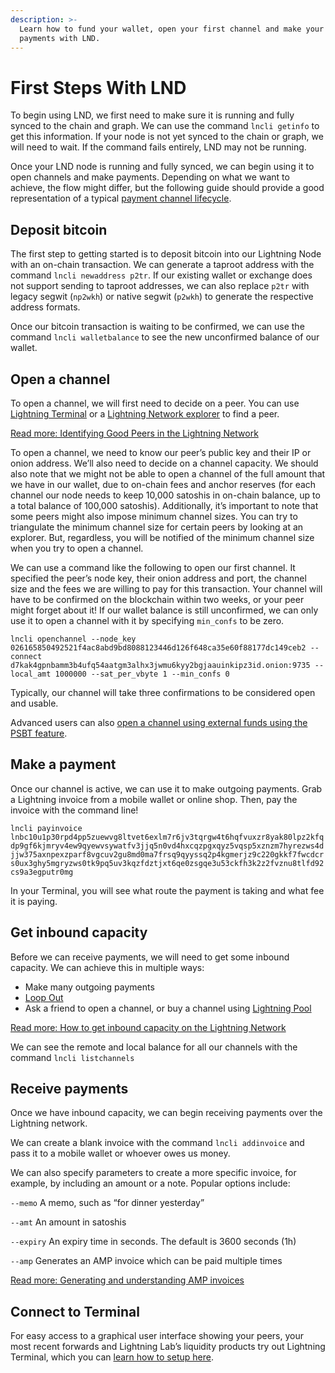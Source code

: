```yaml
---
description: >-
  Learn how to fund your wallet, open your first channel and make your first
  payments with LND.
---
```


# First Steps With LND

To begin using LND, we first need to make sure it is running and fully synced to the chain and graph. We can use the command `lncli getinfo` to get this information. If your node is not yet synced to the chain or graph, we will need to wait. If the command fails entirely, LND may not be running.

Once your LND node is running and fully synced, we can begin using it to open channels and make payments. Depending on what we want to achieve, the flow might differ, but the following guide should provide a good representation of a typical [payment channel lifecycle](../../the-lightning-network/payment-channels/lifecycle-of-a-payment-channel.md).

## Deposit bitcoin <a href="#docs-internal-guid-8b3e92ed-7fff-7a3c-bb3f-c59cbd3f45db" id="docs-internal-guid-8b3e92ed-7fff-7a3c-bb3f-c59cbd3f45db"></a>

The first step to getting started is to deposit bitcoin into our Lightning Node with an on-chain transaction. We can generate a taproot address with the command `lncli newaddress p2tr`. If our existing wallet or exchange does not support sending to taproot addresses, we can also replace `p2tr` with legacy segwit (`np2wkh`) or native segwit (`p2wkh`) to generate the respective address formats.

Once our bitcoin transaction is waiting to be confirmed, we can use the command `lncli walletbalance` to see the new unconfirmed balance of our wallet.

## Open a channel <a href="#docs-internal-guid-cc7ef0e6-7fff-09d1-5425-d232ccb1735f" id="docs-internal-guid-cc7ef0e6-7fff-09d1-5425-d232ccb1735f"></a>

To open a channel, we will first need to decide on a peer. You can use [Lightning Terminal](https://terminal.lightning.engineering/#/) or a [Lightning Network explorer](broken-reference) to find a peer.

[Read more: Identifying Good Peers in the Lightning Network](../../the-lightning-network/the-gossip-network/identify-good-peers.md)

To open a channel, we need to know our peer’s public key and their IP or onion address. We’ll also need to decide on a channel capacity. We should also note that we might not be able to open a channel of the full amount that we have in our wallet, due to on-chain fees and anchor reserves (for each channel our node needs to keep 10,000 satoshis in on-chain balance, up to a total balance of 100,000 satoshis). Additionally, it’s important to note that some peers might also impose minimum channel sizes. You can try to triangulate the minimum channel size for certain peers by looking at an explorer. But, regardless, you will be notified of the minimum channel size when you try to open a channel.

We can use a command like the following to open our first channel. It specified the peer’s node key, their onion address and port, the channel size and the fees we are willing to pay for this transaction. Your channel will have to be confirmed on the blockchain within two weeks, or your peer might forget about it! If our wallet balance is still unconfirmed, we can only use it to open a channel with it by specifying `min_confs` to be zero.

`lncli openchannel --node_key 026165850492521f4ac8abd9bd8088123446d126f648ca35e60f88177dc149ceb2 --connect d7kak4gpnbamm3b4ufq54aatgm3alhx3jwmu6kyy2bgjaauinkipz3id.onion:9735 --local_amt 1000000 --sat_per_vbyte 1 --min_confs 0`

Typically, our channel will take three confirmations to be considered open and usable.

Advanced users can also [open a channel using external funds using the PSBT feature](psbt.md).

## Make a payment <a href="#docs-internal-guid-e03619d4-7fff-26a0-cb13-e562cd8da765" id="docs-internal-guid-e03619d4-7fff-26a0-cb13-e562cd8da765"></a>

Once our channel is active, we can use it to make outgoing payments. Grab a Lightning invoice from a mobile wallet or online shop. Then, pay the invoice with the command line!

`lncli payinvoice lnbc10u1p30rpd4pp5zuewvg8ltvet6exlm7r6jv3tqrgw4t6hqfvuxzr8yak80lpz2kfqdp9gf6kjmryv4ew9qyewvsywatfv3jjq5n0vd4hxcqzpgxqyz5vqsp5xznzm7hyrezws4djjw375axnpexzparf8vgcuv2gu8md0ma7frsq9qyyssq2p4kgmerjz9c220gkkf7fwcdcrs0ux3ghy5mgryzws0tk9pq5uv3kqzfdztjxt6qe0zsgqe3u53ckfh3k2z2fvznu8tlfd92cs9a3egputr0mg`

In your Terminal, you will see what route the payment is taking and what fee it is paying.

## Get inbound capacity <a href="#docs-internal-guid-5a0824e8-7fff-a856-9465-b08602b91d82" id="docs-internal-guid-5a0824e8-7fff-a856-9465-b08602b91d82"></a>

Before we can receive payments, we will need to get some inbound capacity. We can achieve this in multiple ways:

* Make many outgoing payments
* [Loop Out](../loop/)
* Ask a friend to open a channel, or buy a channel using [Lightning Pool](../pool/)

[Read more: How to get inbound capacity on the Lightning Network](../../the-lightning-network/liquidity/how-to-get-inbound-capacity-on-the-lightning-network.md)

We can see the remote and local balance for all our channels with the command `lncli listchannels`

## Receive payments <a href="#docs-internal-guid-1693cc0e-7fff-f30d-d593-c7a25d4bc7b4" id="docs-internal-guid-1693cc0e-7fff-f30d-d593-c7a25d4bc7b4"></a>

Once we have inbound capacity, we can begin receiving payments over the Lightning network.

We can create a blank invoice with the command `lncli addinvoice` and pass it to a mobile wallet or whoever owes us money.

We can also specify parameters to create a more specific invoice, for example, by including an amount or a note. Popular options include:

`--memo` A memo, such as “for dinner yesterday”

`--amt` An amount in satoshis

`--expiry` An expiry time in seconds. The default is 3600 seconds (1h)

`--amp` Generates an AMP invoice which can be paid multiple times

[Read more: Generating and understanding AMP invoices](amp.md)

## Connect to Terminal <a href="#docs-internal-guid-85a3818d-7fff-f840-65d7-583eae5a2936" id="docs-internal-guid-85a3818d-7fff-f840-65d7-583eae5a2936"></a>

For easy access to a graphical user interface showing your peers, your most recent forwards and Lightning Lab’s liquidity products try out Lightning Terminal, which you can [learn how to setup here](../lightning-terminal/get-lit.md).
